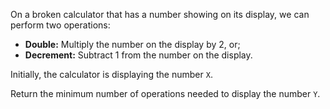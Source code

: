 On a broken calculator that has a number showing on its display, we can perform two operations:

- **Double:** Multiply the number on the display by 2, or;
- **Decrement:** Subtract 1 from the number on the display.

Initially, the calculator is displaying the number `X`.

Return the minimum number of operations needed to display the number `Y`.